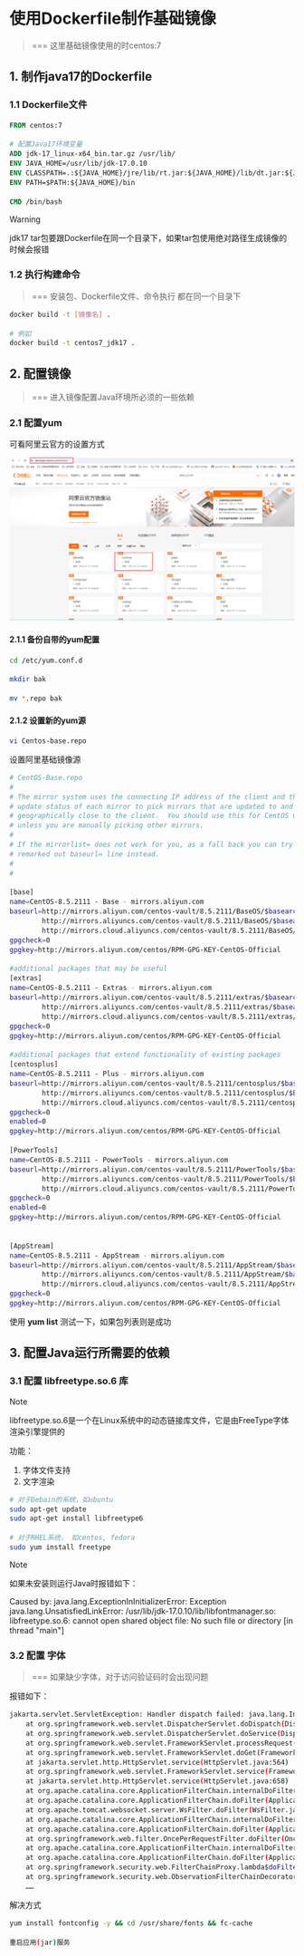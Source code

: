 # 使用Dockerfile制作基础镜像

> === 这里基础镜像使用的时centos:7

## 1. 制作java17的Dockerfile

### 1.1 Dockerfile文件

```dockerfile
FROM centos:7

# 配置Java17环境变量
ADD jdk-17_linux-x64_bin.tar.gz /usr/lib/
ENV JAVA_HOME=/usr/lib/jdk-17.0.10
ENV CLASSPATH=.:${JAVA_HOME}/jre/lib/rt.jar:${JAVA_HOME}/lib/dt.jar:${JAVA_HOME}/lib/tools.jar
ENV PATH=$PATH:${JAVA_HOME}/bin

CMD /bin/bash
```

> [!warning]
>
> jdk17 tar包要跟Dockerfile在同一个目录下，如果tar包使用绝对路径生成镜像的时候会报错

### 1.2 执行构建命令

> === 安装包、Dockerfile文件、命令执行 都在同一个目录下

```sh
docker build -t [镜像名] .

# 例如
docker build -t centos7_jdk17 .
```

## 2. 配置镜像

> === 进入镜像配置Java环境所必须的一些依赖

### 2.1 配置yum

可看阿里云官方的设置方式

![image-20240715135505062](./assets/image-20240715135505062.png)

#### 2.1.1 备份自带的yum配置

```sh
cd /etc/yum.conf.d

mkdir bak

mv *.repo bak
```



#### 2.1.2 设置新的yum源

```sh
vi Centos-base.repo
```

设置阿里基础镜像源

```sh
# CentOS-Base.repo
#
# The mirror system uses the connecting IP address of the client and the
# update status of each mirror to pick mirrors that are updated to and
# geographically close to the client.  You should use this for CentOS updates
# unless you are manually picking other mirrors.
#
# If the mirrorlist= does not work for you, as a fall back you can try the 
# remarked out baseurl= line instead.
#
#
 
[base]
name=CentOS-8.5.2111 - Base - mirrors.aliyun.com
baseurl=http://mirrors.aliyun.com/centos-vault/8.5.2111/BaseOS/$basearch/os/
        http://mirrors.aliyuncs.com/centos-vault/8.5.2111/BaseOS/$basearch/os/
        http://mirrors.cloud.aliyuncs.com/centos-vault/8.5.2111/BaseOS/$basearch/os/
gpgcheck=0
gpgkey=http://mirrors.aliyun.com/centos/RPM-GPG-KEY-CentOS-Official
 
#additional packages that may be useful
[extras]
name=CentOS-8.5.2111 - Extras - mirrors.aliyun.com
baseurl=http://mirrors.aliyun.com/centos-vault/8.5.2111/extras/$basearch/os/
        http://mirrors.aliyuncs.com/centos-vault/8.5.2111/extras/$basearch/os/
        http://mirrors.cloud.aliyuncs.com/centos-vault/8.5.2111/extras/$basearch/os/
gpgcheck=0
gpgkey=http://mirrors.aliyun.com/centos/RPM-GPG-KEY-CentOS-Official
 
#additional packages that extend functionality of existing packages
[centosplus]
name=CentOS-8.5.2111 - Plus - mirrors.aliyun.com
baseurl=http://mirrors.aliyun.com/centos-vault/8.5.2111/centosplus/$basearch/os/
        http://mirrors.aliyuncs.com/centos-vault/8.5.2111/centosplus/$basearch/os/
        http://mirrors.cloud.aliyuncs.com/centos-vault/8.5.2111/centosplus/$basearch/os/
gpgcheck=0
enabled=0
gpgkey=http://mirrors.aliyun.com/centos/RPM-GPG-KEY-CentOS-Official
 
[PowerTools]
name=CentOS-8.5.2111 - PowerTools - mirrors.aliyun.com
baseurl=http://mirrors.aliyun.com/centos-vault/8.5.2111/PowerTools/$basearch/os/
        http://mirrors.aliyuncs.com/centos-vault/8.5.2111/PowerTools/$basearch/os/
        http://mirrors.cloud.aliyuncs.com/centos-vault/8.5.2111/PowerTools/$basearch/os/
gpgcheck=0
enabled=0
gpgkey=http://mirrors.aliyun.com/centos/RPM-GPG-KEY-CentOS-Official


[AppStream]
name=CentOS-8.5.2111 - AppStream - mirrors.aliyun.com
baseurl=http://mirrors.aliyun.com/centos-vault/8.5.2111/AppStream/$basearch/os/
        http://mirrors.aliyuncs.com/centos-vault/8.5.2111/AppStream/$basearch/os/
        http://mirrors.cloud.aliyuncs.com/centos-vault/8.5.2111/AppStream/$basearch/os/
gpgcheck=0
gpgkey=http://mirrors.aliyun.com/centos/RPM-GPG-KEY-CentOS-Official

```

使用 **yum list** 测试一下，如果包列表则是成功



## 3. 配置Java运行所需要的依赖

### 3.1 配置 **libfreetype.so.6** 库

> [!note]
>
> libfreetype.so.6是一个在Linux系统中的动态链接库文件，它是由FreeType字体渲染引擎提供的
>
> 功能：
>
> 1. 字体文件支持
> 2. 文字渲染

```sh
# 对于Debain的系统，如ubuntu
sudo apt-get update
sudo apt-get install libfreetype6

# 对于RHEL系统， 如centos, fedora
sudo yum install freetype
```

> [!note]
>
> 如果未安装则运行Java时报错如下：
>
> Caused by: java.lang.ExceptionInInitializerError: Exception java.lang.UnsatisfiedLinkError: /usr/lib/jdk-17.0.10/lib/libfontmanager.so: libfreetype.so.6: cannot open shared object file: No such file or directory [in thread "main"]



### 3.2 配置 字体

> === 如果缺少字体，对于访问验证码时会出现问题

报错如下：

```sh
jakarta.servlet.ServletException: Handler dispatch failed: java.lang.InternalError: java.lang.reflect.InvocationTargetException
	at org.springframework.web.servlet.DispatcherServlet.doDispatch(DispatcherServlet.java:1096)
	at org.springframework.web.servlet.DispatcherServlet.doService(DispatcherServlet.java:974)
	at org.springframework.web.servlet.FrameworkServlet.processRequest(FrameworkServlet.java:1011)
	at org.springframework.web.servlet.FrameworkServlet.doGet(FrameworkServlet.java:903)
	at jakarta.servlet.http.HttpServlet.service(HttpServlet.java:564)
	at org.springframework.web.servlet.FrameworkServlet.service(FrameworkServlet.java:885)
	at jakarta.servlet.http.HttpServlet.service(HttpServlet.java:658)
	at org.apache.catalina.core.ApplicationFilterChain.internalDoFilter(ApplicationFilterChain.java:205)
	at org.apache.catalina.core.ApplicationFilterChain.doFilter(ApplicationFilterChain.java:149)
	at org.apache.tomcat.websocket.server.WsFilter.doFilter(WsFilter.java:51)
	at org.apache.catalina.core.ApplicationFilterChain.internalDoFilter(ApplicationFilterChain.java:174)
	at org.apache.catalina.core.ApplicationFilterChain.doFilter(ApplicationFilterChain.java:149)
	at org.springframework.web.filter.OncePerRequestFilter.doFilter(OncePerRequestFilter.java:110)
	at org.apache.catalina.core.ApplicationFilterChain.internalDoFilter(ApplicationFilterChain.java:174)
	at org.apache.catalina.core.ApplicationFilterChain.doFilter(ApplicationFilterChain.java:149)
	at org.springframework.security.web.FilterChainProxy.lambda$doFilterInternal$3(FilterChainProxy.java:231)
	at org.springframework.security.web.ObservationFilterChainDecorator$FilterObservation$SimpleFilterObservation.lambda$wrap$1(ObservationFilterChainDecorator.java:479)
	……
```

解决方式

```sh
yum install fontconfig -y && cd /usr/share/fonts && fc-cache

重启应用(jar)服务
```





